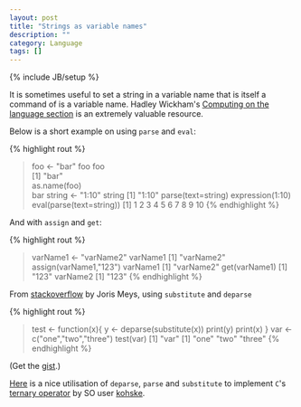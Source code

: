 ```yaml
---
layout: post
title: "Strings as variable names"
description: ""
category: Language
tags: []
---
```

{% include JB/setup %}

It is sometimes useful to set a string in a variable name that is itself a command of is a variable name. Hadley Wickham's [Computing on the language section](https://github.com/hadley/devtools/wiki/Computing-on-the-language) is an extremely valuable resource. 
    
Below is a short example on using `parse` and `eval`:

{% highlight rout %}    
> foo <- "bar"
> foo 
 foo                       
[1] "bar"                  
> as.name(foo)              
 bar
> string <- "1:10"
> string
 [1] "1:10"
> parse(text=string)
 expression(1:10)
> eval(parse(text=string))
 [1]  1  2  3  4  5  6  7  8  9 10
{% endhighlight %}          

And with `assign` and `get`:

    
{% highlight rout %}    
> varName1 <- "varName2"
> varName1
 [1] "varName2"
> assign(varName1,"123")
> varName1
 [1] "varName2"
> get(varName1)
 [1] "123"
> varName2
 [1] "123"
{% endhighlight %}          

From [stackoverflow](http://stackoverflow.com/questions/3548263/l-ply-how-to-pass-the-lists-name-attribute-into-the-function) by Joris Meys, using `substitute` and `deparse`

{% highlight rout %}
> test <- function(x){
       y <- deparse(substitute(x))
       print(y)
       print(x)
  }
> var <- c("one","two","three")
> test(var)
 [1] "var"
 [1] "one"   "two"   "three"
{% endhighlight %}

(Get the [gist](https://gist.github.com/2704256).)

[Here](http://stackoverflow.com/questions/8790143/does-the-ternary-operator-exist-in-r) is a nice utilisation of `deparse`, `parse` and `substitute` to
implement `C`'s [ternary operator](http://en.wikipedia.org/wiki/Ternary_operation) by SO user [kohske](http://stackoverflow.com/users/314020/kohske).
